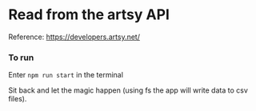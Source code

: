 # Read from the artsy API

Reference: https://developers.artsy.net/


### To run

Enter `npm run start` in the terminal

Sit back and let the magic happen (using fs the app will write data to csv files).
